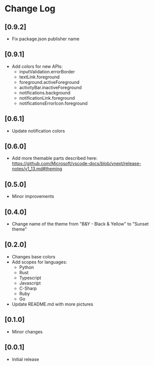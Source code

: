 # Change Log

## [0.9.2]
- Fix package.json publisher name

## [0.9.1]
- Add colors for new APIs:
    * inputValidation.errorBorder
    * textLink.foreground
    * foreground.activeForeground
    * activityBar.inactiveForeground
    * notifications.background
    * notificationLink.foreground
    * notificationsErrorIcon.foreground

## [0.6.1]
- Update notification colors

## [0.6.0]
- Add more themable parts described here:
https://github.com/Microsoft/vscode-docs/blob/vnext/release-notes/v1_13.md#theming

## [0.5.0]
- Minor improvements

## [0.4.0]
- Change name of the theme from "B&Y - Black & Yellow" to "Sunset theme"

## [0.2.0]
- Changes base colors
- Add scopes for languages:
    * Python
    * Rust
    * Typescript
    * Javascript
    * C-Sharp
    * Ruby
    * Go
- Update README.md with more pictures

## [0.1.0]
- Minor changes

## [0.0.1]
- Initial release
